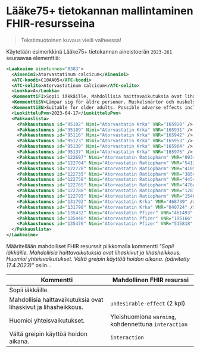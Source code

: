 # Lääke75+ tietokannan mallintaminen FHIR-resursseina

> Tekstimuotoinen kuvaus vielä vaiheessa!

Käytetään esimerkkinä Lääke75+ tietokannan aineistoerän `2023-261` seuraavaa elementtiä:

```xml
<Laakeaine ainetunnus="8383">
  <Ainenimi>Atorvastatinum calcicum</Ainenimi>
  <ATC-koodi>C10AA05</ATC-koodi>
  <ATC-selite>Atorvastatinum calcicum</ATC-selite>
  <Luokka>A</Luokka>
  <KommenttiFI>Sopii iäkkäille. Mahdollisia haittavaikutuksia ovat lihaskivut ja lihasheikkous. Huomioi yhteisvaikutukset. Vältä greipin käyttöä hoidon aikana. (päivitetty 17.4.2023)</KommenttiFI>
  <KommenttiSV>Lämpar sig för äldre personer. Muskelsmärtor och muskelsvaghet möjliga biverkningar. Beakta interaktioner. Undvik grapefrukt under behandlingen. (uppdaterad 17.4.2023)</KommenttiSV>
  <KommenttiEN>Suitable for older adults. Possible adverse effects include muscle pain and muscle weakness. Consider interactions. Avoid  grapefruit during treatment. (updated 17.4.2023)</KommenttiEN>
  <LuokitteluPvm>2023-04-17</LuokitteluPvm>
  <Pakkauslista>
    <Pakkaustunnus id="95102" Nimi="Atorvastatin Krka" VNR="165920" />
    <Pakkaustunnus id="95109" Nimi="Atorvastatin Krka" VNR="165931" />
    <Pakkaustunnus id="95116" Nimi="Atorvastatin Krka" VNR="165942" />
    <Pakkaustunnus id="95123" Nimi="Atorvastatin Krka" VNR="165953" />
    <Pakkaustunnus id="95130" Nimi="Atorvastatin Krka" VNR="165964" />
    <Pakkaustunnus id="95137" Nimi="Atorvastatin Krka" VNR="165975" />
    <Pakkaustunnus id="122697" Nimi="Atorvastatin Ratiopharm" VNR="093439" />
    <Pakkaustunnus id="122704" Nimi="Atorvastatin Ratiopharm" VNR="541389" />
    <Pakkaustunnus id="122728" Nimi="Atorvastatin Ratiopharm" VNR="410532" />
    <Pakkaustunnus id="122735" Nimi="Atorvastatin Ratiopharm" VNR="385490" />
    <Pakkaustunnus id="122758" Nimi="Atorvastatin Ratiopharm" VNR="445422" />
    <Pakkaustunnus id="122765" Nimi="Atorvastatin Ratiopharm" VNR="476408" />
    <Pakkaustunnus id="122788" Nimi="Atorvastatin Ratiopharm" VNR="128138" />
    <Pakkaustunnus id="122795" Nimi="Atorvastatin Ratiopharm" VNR="154894" />
    <Pakkaustunnus id="131792" Nimi="Atorvastatin Krka" VNR="468739" />
    <Pakkaustunnus id="131798" Nimi="Atorvastatin Krka" VNR="040724" />
    <Pakkaustunnus id="135432" Nimi="Atorvastatin Pfizer" VNR="461493" />
    <Pakkaustunnus id="135448" Nimi="Atorvastatin Pfizer" VNR="195166" />
    <Pakkaustunnus id="135476" Nimi="Atorvastatin Pfizer" VNR="515818" />
  </Pakkauslista>
</Laakeaine>
```

Määritellään mahdolliset FHIR resurssit pilkkomalla kommentti _"Sopii iäkkäille. Mahdollisia haittavaikutuksia ovat lihaskivut ja lihasheikkous. Huomioi yhteisvaikutukset. Vältä greipin käyttöä hoidon aikana. (päivitetty 17.4.2023)"_ osiin...

| Kommentti                                                       | Mahdollinen FHIR resurssi                            |
| --------------------------------------------------------------- | ---------------------------------------------------- |
| Sopii iäkkäille.                                                |                                                      |
| Mahdollisia haittavaikutuksia ovat lihaskivut ja lihasheikkous. | `undesirable-effect` (2 kpl)                         |
| Huomioi yhteisvaikutukset.                                      | Yleishuomiona `warning`, kohdennettuna `interaction` |
| Vältä greipin käyttöä hoidon aikana.                            | `interaction`                                        |
